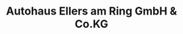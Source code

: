 ---
title: "Autohaus Ellers am Ring GmbH & Co.KG"
url: /vechta/autohaus-ellers-am-ring-gmbh-und-co-kg/
shop: Autohaus
---